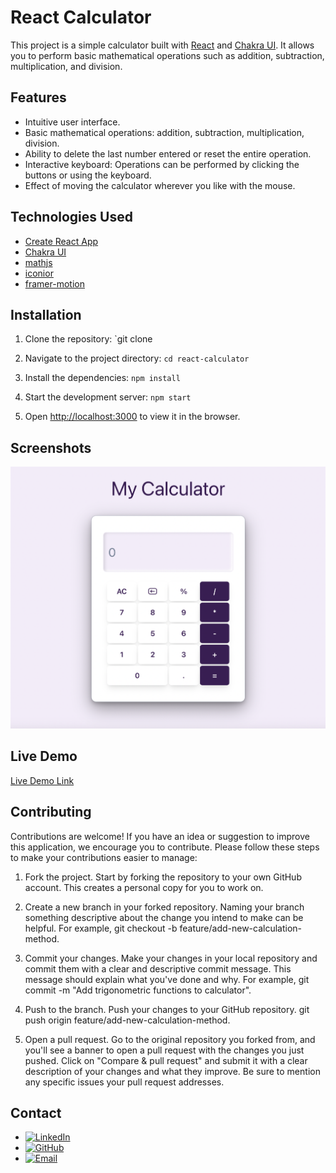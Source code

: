 # React Calculator

This project is a simple calculator built with [React](https://reactjs.org/) and [Chakra UI](https://chakra-ui.com/). It allows you to perform basic mathematical operations such as addition, subtraction, multiplication, and division.

## Features

- Intuitive user interface.
- Basic mathematical operations: addition, subtraction, multiplication, division.
- Ability to delete the last number entered or reset the entire operation.
- Interactive keyboard: Operations can be performed by clicking the buttons or using the keyboard.
- Effect of moving the calculator wherever you like with the mouse.

## Technologies Used

- [Create React App](https://create-react-app.dev/)
- [Chakra UI](https://chakra-ui.com/)
- [mathjs](https://mathjs.org/)
- [iconior](https://iconoir.com/)
- [framer-motion](https://www.framer.com/motion/)

## Installation

1. Clone the repository: `git clone

2. Navigate to the project directory: `cd react-calculator`

3. Install the dependencies: `npm install`

4. Start the development server: `npm start`

5. Open [http://localhost:3000](http://localhost:3000) to view it in the browser.

## Screenshots

![screenshot](./public/my-calculator.png)

## Live Demo

[Live Demo Link](https://my-calculator-add.netlify.app/)

## Contributing

Contributions are welcome! If you have an idea or suggestion to improve this application, we encourage you to contribute. Please follow these steps to make your contributions easier to manage:

1. Fork the project. Start by forking the repository to your own GitHub account. This creates a personal copy for you to work on.
2. Create a new branch in your forked repository. Naming your branch something descriptive about the change you intend to make can be helpful. For example, git checkout -b feature/add-new-calculation-method.
3. Commit your changes. Make your changes in your local repository and commit them with a clear and descriptive commit message. This message should explain what you've done and why. For example, git commit -m "Add trigonometric functions to calculator".
4. Push to the branch. Push your changes to your GitHub repository. git push origin feature/add-new-calculation-method.

5. Open a pull request. Go to the original repository you forked from, and you'll see a banner to open a pull request with the changes you just pushed. Click on "Compare & pull request" and submit it with a clear description of your changes and what they improve. Be sure to mention any specific issues your pull request addresses.

## Contact

- [![LinkedIn](https://img.shields.io/badge/LinkedIn-0077B5?style=flat&logo=linkedin&logoColor=white)](https://www.linkedin.com/in/connect-ana-karina-suárez-gonzález)
- [![GitHub](https://img.shields.io/badge/GitHub-100000?style=flat&logo=github&logoColor=white)](https://github.com/anakarinasuarez)
- [![Email](https://img.shields.io/badge/Email-D14836?style=flat&logo=gmail&logoColor=white)](mailto:suarez.anakarina@hotmail.com)
